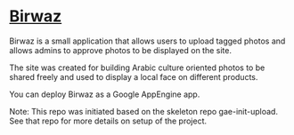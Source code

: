 # [Birwaz](https://birwaz.co)
Birwaz is a small application that allows users to upload tagged photos and allows
admins to approve photos to be displayed on the site.

The site was created for building Arabic culture oriented photos to be shared
freely and used to display a local face on different products.

You can deploy Birwaz as a Google AppEngine app.

Note: This repo was initiated based on the skeleton repo gae-init-upload. See that repo
for more details on setup of the project.
